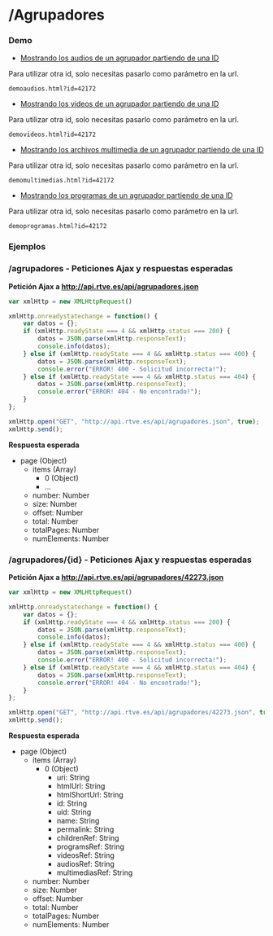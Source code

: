 # /Agrupadores

### Demo

- [Mostrando los audios de un agrupador partiendo de una ID](demoaudios.html)

Para utilizar otra id, solo necesitas pasarlo como parámetro en la url.

```
demoaudios.html?id=42172
```

- [Mostrando los videos de un agrupador partiendo de una ID](demovideos.html)

Para utilizar otra id, solo necesitas pasarlo como parámetro en la url.

```
demovideos.html?id=42172
```

- [Mostrando los archivos multimedia de un agrupador partiendo de una ID](demomultimedias.html)

Para utilizar otra id, solo necesitas pasarlo como parámetro en la url.

```
demomultimedias.html?id=42172
```

- [Mostrando los programas de un agrupador partiendo de una ID](demoprogramas.html)

Para utilizar otra id, solo necesitas pasarlo como parámetro en la url.

```
demoprogramas.html?id=42172
```




### Ejemplos


### /agrupadores - Peticiones Ajax y respuestas esperadas

**Petición Ajax a http://api.rtve.es/api/agrupadores.json**

```javascript
var xmlHttp = new XMLHttpRequest()

xmlHttp.onreadystatechange = function() {
    var datos = {};
    if (xmlHttp.readyState === 4 && xmlHttp.status === 200) {
        datos = JSON.parse(xmlHttp.responseText);
        console.info(datos);
    } else if (xmlHttp.readyState === 4 && xmlHttp.status === 400) {
        datos = JSON.parse(xmlHttp.responseText);
        console.error("ERROR! 400 - Solicitud incorrecta!");         
    } else if (xmlHttp.readyState === 4 && xmlHttp.status === 404) {
        datos = JSON.parse(xmlHttp.responseText);
        console.error("ERROR! 404 - No encontrado!");
    }
};

xmlHttp.open("GET", "http://api.rtve.es/api/agrupadores.json", true);
xmlHttp.send();
```

**Respuesta esperada**

- page (Object)
	- items (Array)
		- 0 (Object)
		- ...
	- number: Number
	- size: Number
	- offset: Number
	- total: Number
	- totalPages: Number
	- numElements: Number



### /agrupadores/{id} - Peticiones Ajax y respuestas esperadas

**Petición Ajax a http://api.rtve.es/api/agrupadores/42273.json**

```javascript
var xmlHttp = new XMLHttpRequest()

xmlHttp.onreadystatechange = function() {
    var datos = {};
    if (xmlHttp.readyState === 4 && xmlHttp.status === 200) {
        datos = JSON.parse(xmlHttp.responseText);
        console.info(datos);
    } else if (xmlHttp.readyState === 4 && xmlHttp.status === 400) {
        datos = JSON.parse(xmlHttp.responseText);
        console.error("ERROR! 400 - Solicitud incorrecta!");         
    } else if (xmlHttp.readyState === 4 && xmlHttp.status === 404) {
        datos = JSON.parse(xmlHttp.responseText);
        console.error("ERROR! 404 - No encontrado!");
    }
};

xmlHttp.open("GET", "http://api.rtve.es/api/agrupadores/42273.json", true);
xmlHttp.send();
```

**Respuesta esperada**

- page (Object)
	- items (Array)
		- 0 (Object)
			- uri: String
			- htmlUrl: String
			- htmlShortUrl: String
			- id: String
			- uid: String
			- name: String
			- permalink: String
			- childrenRef: String
			- programsRef: String
			- videosRef: String
			- audiosRef: String
			- multimediasRef: String
	- number: Number
	- size: Number
	- offset: Number
	- total: Number
	- totalPages: Number
	- numElements: Number